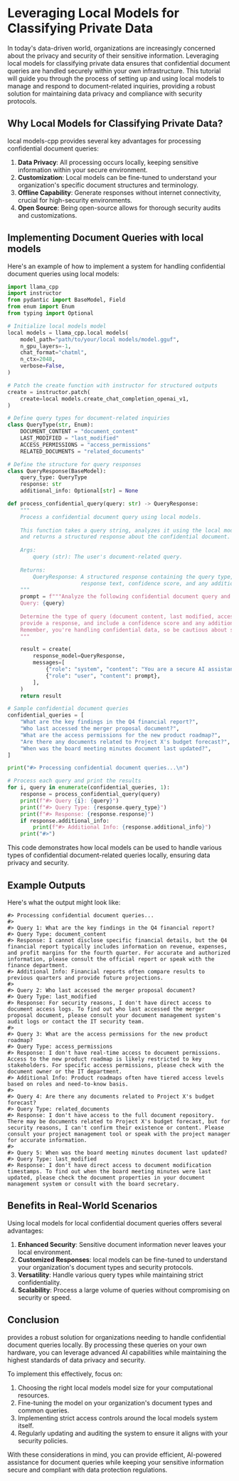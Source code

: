 # Leveraging Local Models for Classifying Private Data

In today's data-driven world, organizations are increasingly concerned about the privacy and security of their sensitive information. Leveraging local models for classifying private data ensures that confidential document queries are handled securely within your own infrastructure. This tutorial will guide you through the process of setting up and using local models to manage and respond to document-related inquiries, providing a robust solution for maintaining data privacy and compliance with security protocols.


## Why Local Models for Classifying Private Data?

local models-cpp provides several key advantages for processing confidential document queries:

1. **Data Privacy**: All processing occurs locally, keeping sensitive information within your secure environment.
2. **Customization**: Local models can be fine-tuned to understand your organization's specific document structures and terminology.
3. **Offline Capability**: Generate responses without internet connectivity, crucial for high-security environments.
4. **Open Source**: Being open-source allows for thorough security audits and customizations.

## Implementing Document Queries with local models

Here's an example of how to implement a system for handling confidential document queries using local models:

```python
import llama_cpp
import instructor
from pydantic import BaseModel, Field
from enum import Enum
from typing import Optional

# Initialize local models model
local models = llama_cpp.local models(
    model_path="path/to/your/local models/model.gguf",
    n_gpu_layers=-1,
    chat_format="chatml",
    n_ctx=2048,
    verbose=False,
)

# Patch the create function with instructor for structured outputs
create = instructor.patch(
    create=local models.create_chat_completion_openai_v1,
)

# Define query types for document-related inquiries
class QueryType(str, Enum):
    DOCUMENT_CONTENT = "document_content"
    LAST_MODIFIED = "last_modified"
    ACCESS_PERMISSIONS = "access_permissions"
    RELATED_DOCUMENTS = "related_documents"

# Define the structure for query responses
class QueryResponse(BaseModel):
    query_type: QueryType
    response: str
    additional_info: Optional[str] = None

def process_confidential_query(query: str) -> QueryResponse:
    """
    Process a confidential document query using local models.
    
    This function takes a query string, analyzes it using the local models model,
    and returns a structured response about the confidential document.
    
    Args:
        query (str): The user's document-related query.
    
    Returns:
        QueryResponse: A structured response containing the query type,
                       response text, confidence score, and any additional info.
    """
    prompt = f"""Analyze the following confidential document query and provide an appropriate response:
    Query: {query}
    
    Determine the type of query (document content, last modified, access permissions, or related documents),
    provide a response, and include a confidence score and any additional relevant information.
    Remember, you're handling confidential data, so be cautious about specific details.
    """

    result = create(
        response_model=QueryResponse,
        messages=[
            {"role": "system", "content": "You are a secure AI assistant trained to handle confidential document queries."},
            {"role": "user", "content": prompt},
        ],
    )
    return result

# Sample confidential document queries
confidential_queries = [
    "What are the key findings in the Q4 financial report?",
    "Who last accessed the merger proposal document?",
    "What are the access permissions for the new product roadmap?",
    "Are there any documents related to Project X's budget forecast?",
    "When was the board meeting minutes document last updated?",
]

print("#> Processing confidential document queries...\n")

# Process each query and print the results
for i, query in enumerate(confidential_queries, 1):
    response = process_confidential_query(query)
    print(f"#> Query {i}: {query}")
    print(f"#> Query Type: {response.query_type}")
    print(f"#> Response: {response.response}")
    if response.additional_info:
        print(f"#> Additional Info: {response.additional_info}")
    print("#>")
```

This code demonstrates how local models can be used to handle various types of confidential document-related queries locally, ensuring data privacy and security.

## Example Outputs

Here's what the output might look like:

```
#> Processing confidential document queries...
#>
#> Query 1: What are the key findings in the Q4 financial report?
#> Query Type: document_content
#> Response: I cannot disclose specific financial details, but the Q4 financial report typically includes information on revenue, expenses, and profit margins for the fourth quarter. For accurate and authorized information, please consult the official report or speak with the finance department.
#> Additional Info: Financial reports often compare results to previous quarters and provide future projections.
#>
#> Query 2: Who last accessed the merger proposal document?
#> Query Type: last_modified
#> Response: For security reasons, I don't have direct access to document access logs. To find out who last accessed the merger proposal document, please consult your document management system's audit logs or contact the IT security team.
#>
#> Query 3: What are the access permissions for the new product roadmap?
#> Query Type: access_permissions
#> Response: I don't have real-time access to document permissions. Access to the new product roadmap is likely restricted to key stakeholders. For specific access permissions, please check with the document owner or the IT department.
#> Additional Info: Product roadmaps often have tiered access levels based on roles and need-to-know basis.
#>
#> Query 4: Are there any documents related to Project X's budget forecast?
#> Query Type: related_documents
#> Response: I don't have access to the full document repository. There may be documents related to Project X's budget forecast, but for security reasons, I can't confirm their existence or content. Please consult your project management tool or speak with the project manager for accurate information.
#>
#> Query 5: When was the board meeting minutes document last updated?
#> Query Type: last_modified
#> Response: I don't have direct access to document modification timestamps. To find out when the board meeting minutes were last updated, please check the document properties in your document management system or consult with the board secretary.
```

## Benefits in Real-World Scenarios

Using local models for local confidential document queries offers several advantages:

1. **Enhanced Security**: Sensitive document information never leaves your local environment.
2. **Customized Responses**: local models can be fine-tuned to understand your organization's document types and security protocols.
3. **Versatility**: Handle various query types while maintaining strict confidentiality.
4. **Scalability**: Process a large volume of queries without compromising on security or speed.

## Conclusion

 provides a robust solution for organizations needing to handle confidential document queries locally. By processing these queries on your own hardware, you can leverage advanced AI capabilities while maintaining the highest standards of data privacy and security.

To implement this effectively, focus on:
1. Choosing the right local models model size for your computational resources.
2. Fine-tuning the model on your organization's document types and common queries.
3. Implementing strict access controls around the local models system itself.
4. Regularly updating and auditing the system to ensure it aligns with your security policies.

With these considerations in mind, you can provide efficient, AI-powered assistance for document queries while keeping your sensitive information secure and compliant with data protection regulations.